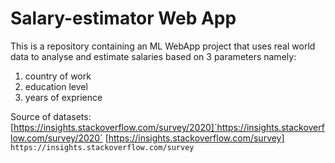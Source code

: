 # Salary-estimator Web App

This is a repository containing an ML WebApp project that uses real world data to analyse and estimate salaries based on 3 parameters namely:
1) country of work
2) education level
3) years of exprience

Source of datasets:
[https://insights.stackoverflow.com/survey/2020]`https://insights.stackoverflow.com/survey/2020`
[https://insights.stackoverflow.com/survey] `https://insights.stackoverflow.com/survey`
